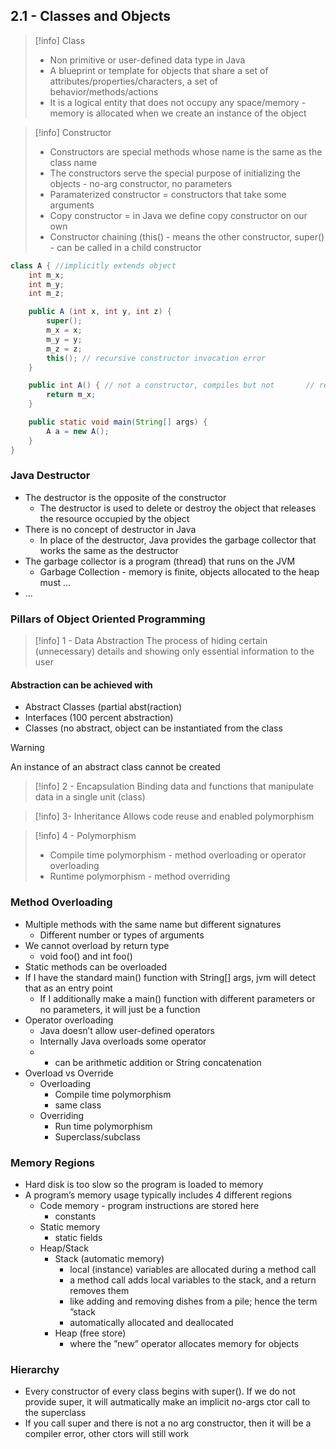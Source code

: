 ## 2.1 - Classes and Objects

>[!info] Class
>* Non primitive or user-defined data type in Java
>* A blueprint or template for objects that share a set of attributes/properties/characters, a set of behavior/methods/actions
>* It is a logical entity that does not occupy any space/memory - memory is allocated when we create an instance of the object

>[!info] Constructor
>* Constructors are special methods whose name is the same as the class name
>* The constructors serve the special purpose of initializing the objects - no-arg constructor, no parameters
>* Paramaterized constructor = constructors that take some arguments
>* Copy constructor = in Java we define copy constructor on our own
>* Constructor chaining (this() - means the other constructor, super() - can be called in a child constructor

```java
class A { //implicitly extends object
	int m_x;
	int m_y;
	int m_z;

	public A (int x, int y, int z) {
		super();
		m_x = x;
		m_y = y;
		m_z = z;
		this(); // recursive constructor invocation error
	}

	public int A() { // not a constructor, compiles but not       // reccomended
		return m_x;
	}

	public static void main(String[] args) {
		A a = new A();
	}
}
```

### Java Destructor

* The destructor is the opposite of the constructor
	* The destructor is used to delete or destroy the object that releases the resource occupied by the object
* There is no concept of destructor in Java
	* In place of the destructor, Java provides the garbage collector that works the same as the destructor
* The garbage collector is a program (thread) that runs on the JVM
	* Garbage Collection - memory is finite, objects allocated to the heap must ...
* ...

### Pillars of Object Oriented Programming

>[!info] 1 - Data Abstraction
>The process of hiding certain (unnecessary) details and showing only essential information to the user

#### Abstraction can be achieved with

* Abstract Classes (partial abst(raction)
* Interfaces (100 percent abstraction)
* Classes (no abstract, object can be instantiated from the class

>[!warning]
>An instance of an abstract class cannot be created

>[!info] 2 - Encapsulation
>Binding data and functions that manipulate data in a single unit (class)

>[!info] 3- Inheritance
>Allows code reuse and enabled polymorphism

>[!info] 4 - Polymorphism
>* Compile time polymorphism - method overloading or operator overloading
>* Runtime polymorphism - method overriding

### Method Overloading

* Multiple methods with the same name but different signatures
	* Different number or types of arguments
* We cannot overload by return type
	* void foo() and int foo()
* Static methods can be overloaded
* If I have the standard main() function with String[] args, jvm will detect that as an entry point
	* If I additionally make a main() function with different parameters or no parameters, it will just be a function
* Operator overloading
	* Java doesn’t allow user-defined operators
	* Internally Java overloads some operator
	* + can be arithmetic addition or String concatenation
* Overload vs Override
	* Overloading
		* Compile time polymorphism
		* same class
	* Overriding
		* Run time polymorphism
		* Superclass/subclass

### Memory Regions
* Hard disk is too slow so the program is loaded to memory
* A program’s memory usage typically includes 4 different regions
	* Code memory - program instructions are stored here
		* constants
	* Static memory
		* static fields
	* Heap/Stack
		* Stack (automatic memory)
			* local (instance) variables are allocated during a method call
			* a method call adds local variables to the stack, and a return removes them
			* like adding and removing dishes from a pile; hence the term ”stack
			* automatically allocated and deallocated
		* Heap (free store)
			* where the ”new” operator allocates memory for objects
### Hierarchy
* Every constructor of every class begins with super(). If we do not provide super, it will autmatically make an implicit no-args ctor call to the superclass
* If you call super and there is not a no arg constructor, then it will be a compiler error, other ctors will still work